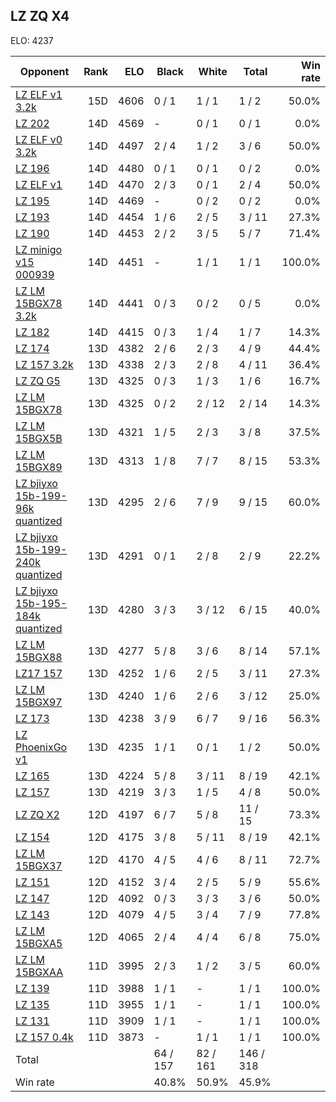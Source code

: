 ## LZ ZQ X4 ##

ELO: 4237

Opponent | Rank | ELO | Black | White | Total | Win rate
---------|-----:|----:|-------|-------|-------|-------:
[LZ ELF v1 3.2k](LZ%20ELF%20v1%203.2k.md) | 15D | 4606 | 0 / 1 | 1 / 1 | 1 / 2 | 50.0%
[LZ 202](LZ%20202.md) | 14D | 4569 | - | 0 / 1 | 0 / 1 | 0.0%
[LZ ELF v0 3.2k](LZ%20ELF%20v0%203.2k.md) | 14D | 4497 | 2 / 4 | 1 / 2 | 3 / 6 | 50.0%
[LZ 196](LZ%20196.md) | 14D | 4480 | 0 / 1 | 0 / 1 | 0 / 2 | 0.0%
[LZ ELF v1](LZ%20ELF%20v1.md) | 14D | 4470 | 2 / 3 | 0 / 1 | 2 / 4 | 50.0%
[LZ 195](LZ%20195.md) | 14D | 4469 | - | 0 / 2 | 0 / 2 | 0.0%
[LZ 193](LZ%20193.md) | 14D | 4454 | 1 / 6 | 2 / 5 | 3 / 11 | 27.3%
[LZ 190](LZ%20190.md) | 14D | 4453 | 2 / 2 | 3 / 5 | 5 / 7 | 71.4%
[LZ minigo v15 000939](LZ%20minigo%20v15%20000939.md) | 14D | 4451 | - | 1 / 1 | 1 / 1 | 100.0%
[LZ LM 15BGX78 3.2k](LZ%20LM%2015BGX78%203.2k.md) | 14D | 4441 | 0 / 3 | 0 / 2 | 0 / 5 | 0.0%
[LZ 182](LZ%20182.md) | 14D | 4415 | 0 / 3 | 1 / 4 | 1 / 7 | 14.3%
[LZ 174](LZ%20174.md) | 13D | 4382 | 2 / 6 | 2 / 3 | 4 / 9 | 44.4%
[LZ 157 3.2k](LZ%20157%203.2k.md) | 13D | 4338 | 2 / 3 | 2 / 8 | 4 / 11 | 36.4%
[LZ ZQ G5](LZ%20ZQ%20G5.md) | 13D | 4325 | 0 / 3 | 1 / 3 | 1 / 6 | 16.7%
[LZ LM 15BGX78](LZ%20LM%2015BGX78.md) | 13D | 4325 | 0 / 2 | 2 / 12 | 2 / 14 | 14.3%
[LZ LM 15BGX5B](LZ%20LM%2015BGX5B.md) | 13D | 4321 | 1 / 5 | 2 / 3 | 3 / 8 | 37.5%
[LZ LM 15BGX89](LZ%20LM%2015BGX89.md) | 13D | 4313 | 1 / 8 | 7 / 7 | 8 / 15 | 53.3%
[LZ bjiyxo 15b-199-96k quantized](LZ%20bjiyxo%2015b-199-96k%20quantized.md) | 13D | 4295 | 2 / 6 | 7 / 9 | 9 / 15 | 60.0%
[LZ bjiyxo 15b-199-240k quantized](LZ%20bjiyxo%2015b-199-240k%20quantized.md) | 13D | 4291 | 0 / 1 | 2 / 8 | 2 / 9 | 22.2%
[LZ bjiyxo 15b-195-184k quantized](LZ%20bjiyxo%2015b-195-184k%20quantized.md) | 13D | 4280 | 3 / 3 | 3 / 12 | 6 / 15 | 40.0%
[LZ LM 15BGX88](LZ%20LM%2015BGX88.md) | 13D | 4277 | 5 / 8 | 3 / 6 | 8 / 14 | 57.1%
[LZ17 157](LZ17%20157.md) | 13D | 4252 | 1 / 6 | 2 / 5 | 3 / 11 | 27.3%
[LZ LM 15BGX97](LZ%20LM%2015BGX97.md) | 13D | 4240 | 1 / 6 | 2 / 6 | 3 / 12 | 25.0%
[LZ 173](LZ%20173.md) | 13D | 4238 | 3 / 9 | 6 / 7 | 9 / 16 | 56.3%
[LZ PhoenixGo v1](LZ%20PhoenixGo%20v1.md) | 13D | 4235 | 1 / 1 | 0 / 1 | 1 / 2 | 50.0%
[LZ 165](LZ%20165.md) | 13D | 4224 | 5 / 8 | 3 / 11 | 8 / 19 | 42.1%
[LZ 157](LZ%20157.md) | 13D | 4219 | 3 / 3 | 1 / 5 | 4 / 8 | 50.0%
[LZ ZQ X2](LZ%20ZQ%20X2.md) | 12D | 4197 | 6 / 7 | 5 / 8 | 11 / 15 | 73.3%
[LZ 154](LZ%20154.md) | 12D | 4175 | 3 / 8 | 5 / 11 | 8 / 19 | 42.1%
[LZ LM 15BGX37](LZ%20LM%2015BGX37.md) | 12D | 4170 | 4 / 5 | 4 / 6 | 8 / 11 | 72.7%
[LZ 151](LZ%20151.md) | 12D | 4152 | 3 / 4 | 2 / 5 | 5 / 9 | 55.6%
[LZ 147](LZ%20147.md) | 12D | 4092 | 0 / 3 | 3 / 3 | 3 / 6 | 50.0%
[LZ 143](LZ%20143.md) | 12D | 4079 | 4 / 5 | 3 / 4 | 7 / 9 | 77.8%
[LZ LM 15BGXA5](LZ%20LM%2015BGXA5.md) | 12D | 4065 | 2 / 4 | 4 / 4 | 6 / 8 | 75.0%
[LZ LM 15BGXAA](LZ%20LM%2015BGXAA.md) | 11D | 3995 | 2 / 3 | 1 / 2 | 3 / 5 | 60.0%
[LZ 139](LZ%20139.md) | 11D | 3988 | 1 / 1 | - | 1 / 1 | 100.0%
[LZ 135](LZ%20135.md) | 11D | 3955 | 1 / 1 | - | 1 / 1 | 100.0%
[LZ 131](LZ%20131.md) | 11D | 3909 | 1 / 1 | - | 1 / 1 | 100.0%
[LZ 157 0.4k](LZ%20157%200.4k.md) | 11D | 3873 | - | 1 / 1 | 1 / 1 | 100.0%
Total | | | 64 / 157 | 82 / 161 | 146 / 318 | 
Win rate| | | 40.8% | 50.9% | 45.9% | 
